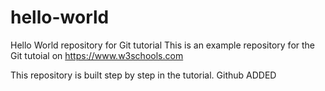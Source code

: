 # hello-world
Hello World repository for Git tutorial
This is an example repository for the Git tutoial on https://www.w3schools.com

This repository is built step by step in the tutorial.
Github ADDED
  
